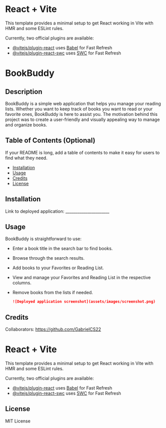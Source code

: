 # React + Vite

This template provides a minimal setup to get React working in Vite with HMR and some ESLint rules.

Currently, two official plugins are available:

- [@vitejs/plugin-react](https://github.com/vitejs/vite-plugin-react/blob/main/packages/plugin-react/README.md) uses [Babel](https://babeljs.io/) for Fast Refresh
- [@vitejs/plugin-react-swc](https://github.com/vitejs/vite-plugin-react-swc) uses [SWC](https://swc.rs/) for Fast Refresh


# BookBuddy

## Description

BookBuddy is a simple web application that helps you manage your reading lists. Whether you want to keep track of books you want to read or your favorite ones, BookBuddy is here to assist you. The motivation behind this project was to create a user-friendly and visually appealing way to manage and organize books.

## Table of Contents (Optional)

If your README is long, add a table of contents to make it easy for users to find what they need.

- [Installation](#installation)
- [Usage](#usage)
- [Credits](#credits)
- [License](#license)

## Installation

Link to deployed application: ______________________

## Usage

BookBuddy is straightforward to use:

- Enter a book title in the search bar to find books.
- Browse through the search results.
- Add books to your Favorites or Reading List.
- View and manage your Favorites and Reading List in the respective columns.
- Remove books from the lists if needed.

    ```md
    ![Deployed application screenshot](assets/images/screenshot.png)
    ```

## Credits

Collaborators: https://github.com/GabrielCS22

# React + Vite

This template provides a minimal setup to get React working in Vite with HMR and some ESLint rules.

Currently, two official plugins are available:

- [@vitejs/plugin-react](https://github.com/vitejs/vite-plugin-react/blob/main/packages/plugin-react/README.md) uses [Babel](https://babeljs.io/) for Fast Refresh
- [@vitejs/plugin-react-swc](https://github.com/vitejs/vite-plugin-react-swc) uses [SWC](https://swc.rs/) for Fast Refresh


## License

MIT License